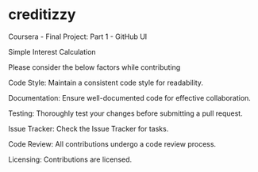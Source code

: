 # creditizzy
Coursera - Final Project: Part 1 - GitHub UI

Simple Interest Calculation 

Please consider the below factors while contributing

Code Style: Maintain a consistent code style for readability.

Documentation: Ensure well-documented code for effective collaboration.

Testing: Thoroughly test your changes before submitting a pull request.

Issue Tracker: Check the Issue Tracker for tasks.

Code Review: All contributions undergo a code review process.

Licensing: Contributions are licensed.
